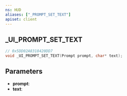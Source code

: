 ```yaml
---
ns: HUD
aliases: ["_PROMPT_SET_TEXT"]
apiset: client
---
```

## _UI_PROMPT_SET_TEXT

```c
// 0x5DD02A8318420DD7
void _UI_PROMPT_SET_TEXT(Prompt prompt, char* text);
```


## Parameters
* **prompt**:
* **text**: